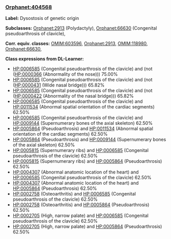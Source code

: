 
### [Orphanet:404568](http://www.orpha.net/ORDO/Orphanet_404568)
**Label:** Dysostosis of genetic origin

**Subclasses:** [Orphanet:2913](http://www.orpha.net/ORDO/Orphanet_2913) (Polydactyly), [Orphanet:66630](http://www.orpha.net/ORDO/Orphanet_66630) (Congenital pseudoarthrosis of clavicle), 

**Corr. equiv. classes:** [OMIM:603596](http://purl.obolibrary.org/obo/OMIM_603596), [Orphanet:2913](http://www.orpha.net/ORDO/Orphanet_2913), [OMIM:118980](http://purl.obolibrary.org/obo/OMIM_118980), [Orphanet:66630](http://www.orpha.net/ORDO/Orphanet_66630), 

**Class expressions from DL-Learner:**

- [HP:0006585](http://purl.obolibrary.org/obo/HP_0006585) (Congenital pseudoarthrosis of the clavicle) and (not ([HP:0000366](http://purl.obolibrary.org/obo/HP_0000366) (Abnormality of the nose))) 75.00%
- [HP:0006585](http://purl.obolibrary.org/obo/HP_0006585) (Congenital pseudoarthrosis of the clavicle) and (not ([HP:0000431](http://purl.obolibrary.org/obo/HP_0000431) (Wide nasal bridge))) 65.82%
- [HP:0006585](http://purl.obolibrary.org/obo/HP_0006585) (Congenital pseudoarthrosis of the clavicle) and (not ([HP:0000422](http://purl.obolibrary.org/obo/HP_0000422) (Abnormality of the nasal bridge))) 65.82%
- [HP:0006585](http://purl.obolibrary.org/obo/HP_0006585) (Congenital pseudoarthrosis of the clavicle) and [HP:0011534](http://purl.obolibrary.org/obo/HP_0011534) (Abnormal spatial orientation of the cardiac segments) 62.50%
- [HP:0006585](http://purl.obolibrary.org/obo/HP_0006585) (Congenital pseudoarthrosis of the clavicle) and [HP:0009144](http://purl.obolibrary.org/obo/HP_0009144) (Supernumerary bones of the axial skeleton) 62.50%
- [HP:0005864](http://purl.obolibrary.org/obo/HP_0005864) (Pseudoarthrosis) and [HP:0011534](http://purl.obolibrary.org/obo/HP_0011534) (Abnormal spatial orientation of the cardiac segments) 62.50%
- [HP:0005864](http://purl.obolibrary.org/obo/HP_0005864) (Pseudoarthrosis) and [HP:0009144](http://purl.obolibrary.org/obo/HP_0009144) (Supernumerary bones of the axial skeleton) 62.50%
- [HP:0005815](http://purl.obolibrary.org/obo/HP_0005815) (Supernumerary ribs) and [HP:0006585](http://purl.obolibrary.org/obo/HP_0006585) (Congenital pseudoarthrosis of the clavicle) 62.50%
- [HP:0005815](http://purl.obolibrary.org/obo/HP_0005815) (Supernumerary ribs) and [HP:0005864](http://purl.obolibrary.org/obo/HP_0005864) (Pseudoarthrosis) 62.50%
- [HP:0004307](http://purl.obolibrary.org/obo/HP_0004307) (Abnormal anatomic location of the heart) and [HP:0006585](http://purl.obolibrary.org/obo/HP_0006585) (Congenital pseudoarthrosis of the clavicle) 62.50%
- [HP:0004307](http://purl.obolibrary.org/obo/HP_0004307) (Abnormal anatomic location of the heart) and [HP:0005864](http://purl.obolibrary.org/obo/HP_0005864) (Pseudoarthrosis) 62.50%
- [HP:0002758](http://purl.obolibrary.org/obo/HP_0002758) (Osteoarthritis) and [HP:0006585](http://purl.obolibrary.org/obo/HP_0006585) (Congenital pseudoarthrosis of the clavicle) 62.50%
- [HP:0002758](http://purl.obolibrary.org/obo/HP_0002758) (Osteoarthritis) and [HP:0005864](http://purl.obolibrary.org/obo/HP_0005864) (Pseudoarthrosis) 62.50%
- [HP:0002705](http://purl.obolibrary.org/obo/HP_0002705) (High, narrow palate) and [HP:0006585](http://purl.obolibrary.org/obo/HP_0006585) (Congenital pseudoarthrosis of the clavicle) 62.50%
- [HP:0002705](http://purl.obolibrary.org/obo/HP_0002705) (High, narrow palate) and [HP:0005864](http://purl.obolibrary.org/obo/HP_0005864) (Pseudoarthrosis) 62.50%


